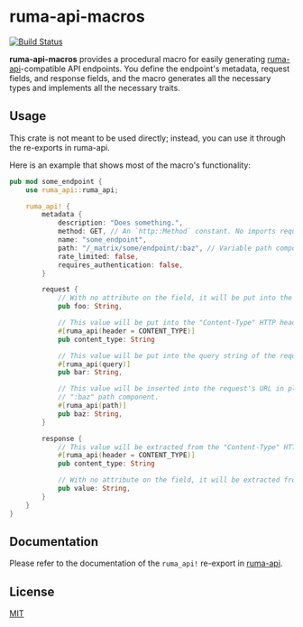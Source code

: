 # ruma-api-macros

[![Build Status](https://travis-ci.org/ruma/ruma-api.svg?branch=master)](https://travis-ci.org/ruma/ruma-api)

**ruma-api-macros** provides a procedural macro for easily generating [ruma-api](https://github.com/ruma/ruma-api)-compatible API endpoints.
You define the endpoint's metadata, request fields, and response fields, and the macro generates all the necessary types and implements all the necessary traits.

## Usage

This crate is not meant to be used directly; instead, you can use it through the re-exports in ruma-api.

Here is an example that shows most of the macro's functionality:

```rust
pub mod some_endpoint {
    use ruma_api::ruma_api;

    ruma_api! {
        metadata {
            description: "Does something.",
            method: GET, // An `http::Method` constant. No imports required.
            name: "some_endpoint",
            path: "/_matrix/some/endpoint/:baz", // Variable path components start with a colon.
            rate_limited: false,
            requires_authentication: false,
        }

        request {
            // With no attribute on the field, it will be put into the body of the request.
            pub foo: String,

            // This value will be put into the "Content-Type" HTTP header.
            #[ruma_api(header = CONTENT_TYPE)]
            pub content_type: String

            // This value will be put into the query string of the request's URL.
            #[ruma_api(query)]
            pub bar: String,

            // This value will be inserted into the request's URL in place of the
            // ":baz" path component.
            #[ruma_api(path)]
            pub baz: String,
        }

        response {
            // This value will be extracted from the "Content-Type" HTTP header.
            #[ruma_api(header = CONTENT_TYPE)]
            pub content_type: String

            // With no attribute on the field, it will be extracted from the body of the response.
            pub value: String,
        }
    }
}
```

## Documentation

Please refer to the documentation of the `ruma_api!` re-export in [ruma-api][].

[ruma-api]: https://docs.rs/ruma-api

## License

[MIT](http://opensource.org/licenses/MIT)
